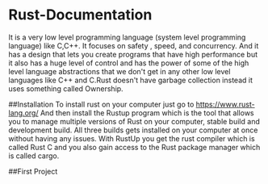 # Rust-Documentation
It is a very low level programming language (system level programming language) like C,C++. It focuses on safety , speed, and concurrency. And it has a design that lets you create programs that have high performance but it also has a huge level of control and has the power of some of the high level language abstractions that we don't get in any other low level languages like C++ and C.Rust doesn't have garbage collection instead it uses something called Ownership.

##Installation
To install rust on your computer just go to https://www.rust-lang.org/
And then install the Rustup program which is the tool that allows you to manage multiple versions of Rust on your computer, stable build and development build. All three builds gets installed on your computer at once without having any issues.
With RustUp you get the rust compiler which is called Rust C and you also gain access to the Rust package manager which is called cargo.

##First Project
